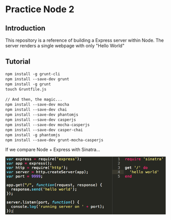 # Practice Node 2

## Introduction

This repository is a reference of building a Express server within Node. The server renders a single webpage with only "Hello World"

## Tutorial

```
npm install -g grunt-cli
npm install --save-dev grunt
npm install -g grunt
touch Gruntfile.js

// And then, the magic...
npm install --save-dev mocha
npm install --save-dev chai
npm install --save-dev phantomjs
npm install --save-dev casperjs
npm install --save-dev mocha-casperjs
npm install --save-dev casper-chai
npm install -g phantomjs
npm install --save-dev grunt-mocha-casperjs
```

If we compare Node + Express with Sinatra...

![alt text][compare]

[compare]: public/images/compare.png
